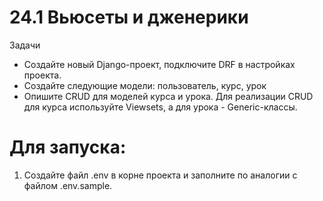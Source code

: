 # 24.1 Вьюсеты и дженерики

Задачи
- Создайте новый Django-проект, подключите DRF в настройках проекта.
- Создайте следующие модели: пользователь, курс, урок
- Опишите CRUD для моделей курса и урока. Для реализации CRUD для курса используйте Viewsets, а для урока - Generic-классы.
  

# Для запуска:
1. Создайте файл .env в корне проекта и заполните по аналогии с файлом .env.sample.
